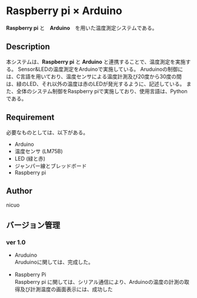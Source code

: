 Raspberry pi × Arduino
===========

**Raspberry pi** と　**Arduino**　を用いた温度測定システムである。

Description
-----------
本システムは、**Raspberry pi** と **Arduino** と連携することで、温度測定を実施する。
Sensor&LEDの温度測定をArduinoで実施している。
Aruduinoの制御には、C言語を用いており、温度センサによる温度計測及び20度から30度の間は、緑のLED、それ以外の温度は赤のLEDが発光するように、記述している。
また、全体のシステム制御をRaspberry piで実施しており、使用言語は、Pythonである。

Requirement
-----------
必要なものとしては、以下がある。
* Arduino
* 温度センサ (LM75B)
* LED (緑と赤)
* ジャンパー線とブレッドボード
* Raspberry pi

Author
------------
nicuo

バージョン管理
-------------
### ver 1.0
* Aruduino <br>
Aruduinoに関しては、完成した。

* Raspberry Pi　<br>
Raspberry pi に関しては、シリアル通信により、Arduinoの温度の計測の取得及び計測温度の画面表示には、成功した
